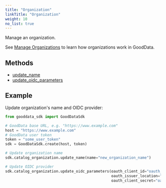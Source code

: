 ```yaml
---
title: "Organization"
linkTitle: "Organization"
weight: 10
no_list: true
---
```


Manage an organization.

See [Manage Organizations](https://www.gooddata.com/developers/cloud-native/doc/cloud/manage-deployment/set-up-organizations/manage-organizations/) to learn how organizations work in GoodData.

## Methods

* [update_name](./update_name/)
* [update_oidc_parameters](./update_oidc_parameters/)

## Example

Update organization's name and OIDC provider:

```python
from gooddata_sdk import GoodDataSdk

# GoodData base URL, e.g. "https://www.example.com"
host = "https://www.example.com"
# GoodData user token
token = "some_user_token"
sdk = GoodDataSdk.create(host, token)

# Update organization name
sdk.catalog_organization.update_name(name="new_organization_name")

# Update OIDC provider
sdk.catalog_organization.update_oidc_parameters(oauth_client_id="oauth_client_id",
                                                oauth_issuer_location="oauth_issuer_location",
                                                oauth_client_secret="oauth_client_secret")
```
